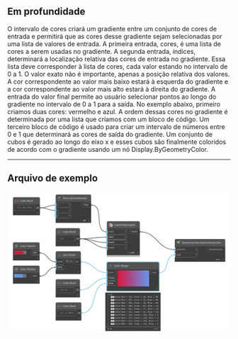 ## Em profundidade
O intervalo de cores criará um gradiente entre um conjunto de cores de entrada e permitirá que as cores desse gradiente sejam selecionadas por uma lista de valores de entrada. A primeira entrada, cores, é uma lista de cores a serem usadas no gradiente. A segunda entrada, índices, determinará a localização relativa das cores de entrada no gradiente. Essa lista deve corresponder à lista de cores, cada valor estando no intervalo de 0 a 1. O valor exato não é importante, apenas a posição relativa dos valores. A cor correspondente ao valor mais baixo estará à esquerda do gradiente e a cor correspondente ao valor mais alto estará à direita do gradiente. A entrada do valor final permite ao usuário selecionar pontos ao longo do gradiente no intervalo de 0 a 1 para a saída. No exemplo abaixo, primeiro criamos duas cores: vermelho e azul. A ordem dessas cores no gradiente é determinada por uma lista que criamos com um bloco de código. Um terceiro bloco de código é usado para criar um intervalo de números entre 0 e 1 que determinará as cores de saída do gradiente. Um conjunto de cubos é gerado ao longo do eixo x e esses cubos são finalmente coloridos de acordo com o gradiente usando um nó Display.ByGeometryColor.
___
## Arquivo de exemplo

![Color Range](./CoreNodeModels.ColorRange_img.jpg)

